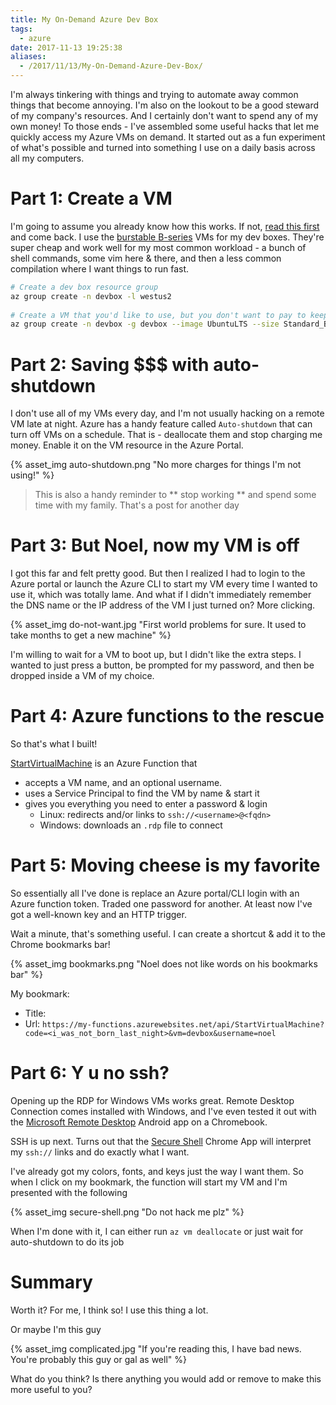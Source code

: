 ```yaml
---
title: My On-Demand Azure Dev Box
tags:
  - azure
date: 2017-11-13 19:25:38
aliases:
  - /2017/11/13/My-On-Demand-Azure-Dev-Box/
---
```



I'm always tinkering with things and trying to automate away common things that become annoying. I'm also on the lookout to be a good steward of my company's resources. And I certainly don't want to spend any of my own money! To those ends - I've assembled some useful hacks that let me quickly access my Azure VMs on demand. It started out as a fun experiment of what's possible and turned into something I use on a daily basis across all my computers.

# Part 1: Create a VM

I'm going to assume you already know how this works. If not, [read this first](https://docs.microsoft.com/en-us/azure/virtual-machines/linux/quick-create-cli) and come back. I use the [burstable B-series](https://azure.microsoft.com/en-us/blog/introducing-b-series-our-new-burstable-vm-size/) VMs for my dev boxes. They're super cheap and work well for my most common workload - a bunch of shell commands, some vim here & there, and then a less common compilation where I want things to run fast.

```bash
# Create a dev box resource group
az group create -n devbox -l westus2
 
# Create a VM that you'd like to use, but you don't want to pay to keep running 24/7
az group create -n devbox -g devbox --image UbuntuLTS --size Standard_B4MS
```

# Part 2: Saving $$$ with auto-shutdown

I don't use all of my VMs every day, and I'm not usually hacking on a remote VM late at night. Azure has a handy feature called `Auto-shutdown` that can turn off VMs on a schedule. That is - deallocate them and stop charging me money. Enable it on the VM resource in the Azure Portal.

{% asset_img auto-shutdown.png "No more charges for things I'm not using!" %}

> This is also a handy reminder to ** stop working ** and spend some time with my family. That's a post for another day

# Part 3: But Noel, now my VM is off

I got this far and felt pretty good. But then I realized I had to login to the Azure portal or launch the Azure CLI to start my VM every time I wanted to use it, which was totally lame. And what if I didn't immediately remember the DNS name or the IP address of the VM I just turned on? More clicking.

{% asset_img do-not-want.jpg "First world problems for sure. It used to take months to get a new machine" %}

I'm willing to wait for a VM to boot up, but I didn't like the extra steps. I wanted to just press a button, be prompted for my password, and then be dropped inside a VM of my choice.

# Part 4: Azure functions to the rescue

So that's what I built! 

[StartVirtualMachine](https://github.com/noelbundick/azure-utilities/blob/master/Functions/StartVirtualMachine.cs) is an Azure Function that
* accepts a VM name, and an optional username. 
* uses a Service Principal to find the VM by name & start it
* gives you everything you need to enter a password & login
  * Linux: redirects and/or links to `ssh://<username>@<fqdn>`
  * Windows: downloads an `.rdp` file to connect

# Part 5: Moving cheese is my favorite

So essentially all I've done is replace an Azure portal/CLI login with an Azure function token. Traded one password for another. At least now I've got a well-known key and an HTTP trigger.

Wait a minute, that's something useful. I can create a shortcut & add it to the Chrome bookmarks bar!

{% asset_img bookmarks.png "Noel does not like words on his bookmarks bar" %}

My bookmark:
* Title: <blank>
* Url: `https://my-functions.azurewebsites.net/api/StartVirtualMachine?code=<i_was_not_born_last_night>&vm=devbox&username=noel`

# Part 6: Y u no ssh?

Opening up the RDP for Windows VMs works great. Remote Desktop Connection comes installed with Windows, and I've even tested it out with the [Microsoft Remote Desktop](https://play.google.com/store/apps/details?id=com.microsoft.rdc.android&hl=en) Android app on a Chromebook.

SSH is up next. Turns out that the [Secure Shell](https://chrome.google.com/webstore/detail/secure-shell/pnhechapfaindjhompbnflcldabbghjo?hl=en) Chrome App will interpret my `ssh://` links and do exactly what I want. 

I've already got my colors, fonts, and keys just the way I want them. So when I click on my bookmark, the function will start my VM and I'm presented with the following

{% asset_img secure-shell.png "Do not hack me plz" %}

When I'm done with it, I can either run `az vm deallocate` or just wait for auto-shutdown to do its job

# Summary

Worth it? For me, I think so! I use this thing a lot.

Or maybe I'm this guy

{% asset_img complicated.jpg "If you're reading this, I have bad news. You're probably this guy or gal as well" %}

What do you think? Is there anything you would add or remove to make this more useful to you?